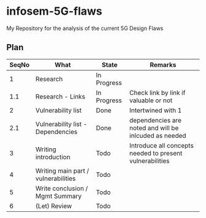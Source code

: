 # infosem-5G-flaws
My Repository for the analysis of the current 5G Design Flaws

## Plan
| SeqNo | What | State | Remarks |
|--|--|--|--|
| 1 | Research | In Progress | |
| 1.1 | Research - Links | In Progress | Check link by link if valuable or not |
| 2 | Vulnerability list | Done | Intertwined with 1 |
| 2.1 | Vulnerability list - Dependencies | Done | dependencies are noted and will be inlcuded as needed|
| 3 | Writing introduction | Todo | Introduce all concepts needed to present vulnerabilities |
| 4 | Writing main part / vulnerabilities | Todo | |
| 5 | Write conclusion / Mgmt Summary | Todo | |
| 6 | (Let) Review | Todo ||
